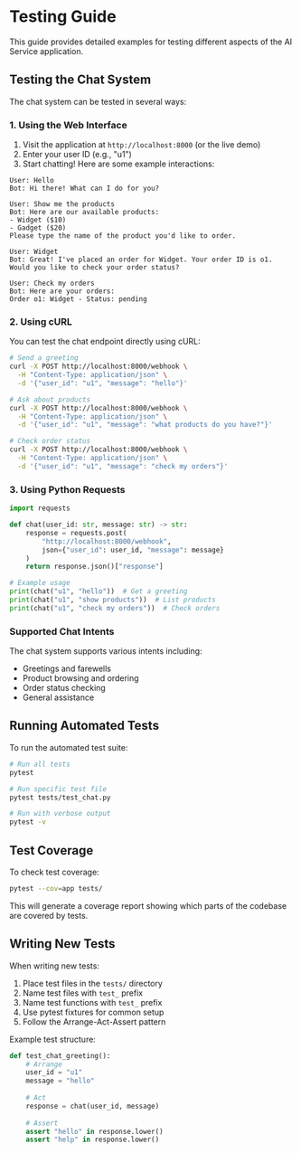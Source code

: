 # Testing Guide

This guide provides detailed examples for testing different aspects of the AI Service application.

## Testing the Chat System

The chat system can be tested in several ways:

### 1. Using the Web Interface
1. Visit the application at `http://localhost:8000` (or the live demo)
2. Enter your user ID (e.g., "u1")
3. Start chatting! Here are some example interactions:

```
User: Hello
Bot: Hi there! What can I do for you?

User: Show me the products
Bot: Here are our available products:
- Widget ($10)
- Gadget ($20)
Please type the name of the product you'd like to order.

User: Widget
Bot: Great! I've placed an order for Widget. Your order ID is o1. Would you like to check your order status?

User: Check my orders
Bot: Here are your orders:
Order o1: Widget - Status: pending
```

### 2. Using cURL
You can test the chat endpoint directly using cURL:

```bash
# Send a greeting
curl -X POST http://localhost:8000/webhook \
  -H "Content-Type: application/json" \
  -d '{"user_id": "u1", "message": "hello"}'

# Ask about products
curl -X POST http://localhost:8000/webhook \
  -H "Content-Type: application/json" \
  -d '{"user_id": "u1", "message": "what products do you have?"}'

# Check order status
curl -X POST http://localhost:8000/webhook \
  -H "Content-Type: application/json" \
  -d '{"user_id": "u1", "message": "check my orders"}'
```

### 3. Using Python Requests
```python
import requests

def chat(user_id: str, message: str) -> str:
    response = requests.post(
        "http://localhost:8000/webhook",
        json={"user_id": user_id, "message": message}
    )
    return response.json()["response"]

# Example usage
print(chat("u1", "hello"))  # Get a greeting
print(chat("u1", "show products"))  # List products
print(chat("u1", "check my orders"))  # Check orders
```

### Supported Chat Intents
The chat system supports various intents including:
- Greetings and farewells
- Product browsing and ordering
- Order status checking
- General assistance

## Running Automated Tests

To run the automated test suite:

```bash
# Run all tests
pytest

# Run specific test file
pytest tests/test_chat.py

# Run with verbose output
pytest -v
```

## Test Coverage

To check test coverage:

```bash
pytest --cov=app tests/
```

This will generate a coverage report showing which parts of the codebase are covered by tests.

## Writing New Tests

When writing new tests:
1. Place test files in the `tests/` directory
2. Name test files with `test_` prefix
3. Name test functions with `test_` prefix
4. Use pytest fixtures for common setup
5. Follow the Arrange-Act-Assert pattern

Example test structure:
```python
def test_chat_greeting():
    # Arrange
    user_id = "u1"
    message = "hello"
    
    # Act
    response = chat(user_id, message)
    
    # Assert
    assert "hello" in response.lower()
    assert "help" in response.lower()
``` 
